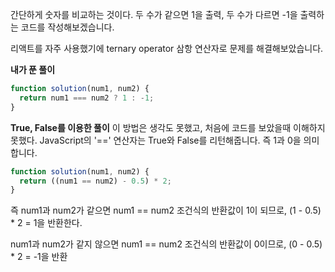 간단하게 숫자를 비교하는 것이다. 두 수가 같으면 1을 출력, 두 수가 다르면 -1을 출력하는 코드를 작성해보겠습니다.

리액트를 자주 사용했기에 ternary operator 삼항 연산자로 문제를 해결해보았습니다.

**내가 푼 풀이**

```js
function solution(num1, num2) {
  return num1 === num2 ? 1 : -1;
}
```

**True, False를 이용한 풀이**
이 방법은 생각도 못했고, 처음에 코드를 보았을때 이해하지 못했다.
JavaScript의 '==' 연산자는 True와 False를 리턴해줍니다. 즉 1과 0을 의미합니다.

```js
function solution(num1, num2) {
  return ((num1 == num2) - 0.5) * 2;
}
```

즉 num1과 num2가 같으면 num1 == num2 조건식의 반환값이 1이 되므로, (1 - 0.5) \* 2 = 1을 반환한다.

num1과 num2가 같지 않으면 num1 == num2 조건식의 반환값이 0이므로, (0 - 0.5) \* 2 = -1을 반환
